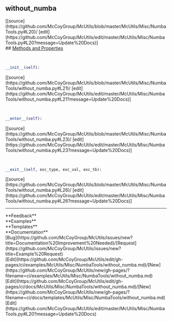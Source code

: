 ## <a id="McUtils.McUtils.Misc.NumbaTools.without_numba">without_numba</a> 

<div class="docs-source-link" markdown="1">
[[source](https://github.com/McCoyGroup/McUtils/blob/master/McUtils/Misc/NumbaTools.py#L20)/
[edit](https://github.com/McCoyGroup/McUtils/edit/master/McUtils/Misc/NumbaTools.py#L20?message=Update%20Docs)]
</div>









<div class="collapsible-section">
 <div class="collapsible-section collapsible-section-header" markdown="1">
## <a class="collapse-link" data-toggle="collapse" href="#methods" markdown="1"> Methods and Properties</a> <a class="float-right" data-toggle="collapse" href="#methods"><i class="fa fa-chevron-down"></i></a>
 </div>
 <div class="collapsible-section collapsible-section-body collapse show" id="methods" markdown="1">
 
<a id="McUtils.McUtils.Misc.NumbaTools.without_numba.__init__" class="docs-object-method">&nbsp;</a> 
```python
__init__(self): 
```
<div class="docs-source-link" markdown="1">
[[source](https://github.com/McCoyGroup/McUtils/blob/master/McUtils/Misc/NumbaTools/without_numba.py#L21)/
[edit](https://github.com/McCoyGroup/McUtils/edit/master/McUtils/Misc/NumbaTools/without_numba.py#L21?message=Update%20Docs)]
</div>


<a id="McUtils.McUtils.Misc.NumbaTools.without_numba.__enter__" class="docs-object-method">&nbsp;</a> 
```python
__enter__(self): 
```
<div class="docs-source-link" markdown="1">
[[source](https://github.com/McCoyGroup/McUtils/blob/master/McUtils/Misc/NumbaTools/without_numba.py#L23)/
[edit](https://github.com/McCoyGroup/McUtils/edit/master/McUtils/Misc/NumbaTools/without_numba.py#L23?message=Update%20Docs)]
</div>


<a id="McUtils.McUtils.Misc.NumbaTools.without_numba.__exit__" class="docs-object-method">&nbsp;</a> 
```python
__exit__(self, exc_type, exc_val, exc_tb): 
```
<div class="docs-source-link" markdown="1">
[[source](https://github.com/McCoyGroup/McUtils/blob/master/McUtils/Misc/NumbaTools/without_numba.py#L26)/
[edit](https://github.com/McCoyGroup/McUtils/edit/master/McUtils/Misc/NumbaTools/without_numba.py#L26?message=Update%20Docs)]
</div>
 </div>
</div>












---


<div markdown="1" class="text-secondary">
<div class="container">
  <div class="row">
   <div class="col" markdown="1">
**Feedback**   
</div>
   <div class="col" markdown="1">
**Examples**   
</div>
   <div class="col" markdown="1">
**Templates**   
</div>
   <div class="col" markdown="1">
**Documentation**   
</div>
   <div class="col" markdown="1">
   
</div>
   <div class="col" markdown="1">
   
</div>
   <div class="col" markdown="1">
   
</div>
</div>
  <div class="row">
   <div class="col" markdown="1">
[Bug](https://github.com/McCoyGroup/McUtils/issues/new?title=Documentation%20Improvement%20Needed)/[Request](https://github.com/McCoyGroup/McUtils/issues/new?title=Example%20Request)   
</div>
   <div class="col" markdown="1">
[Edit](https://github.com/McCoyGroup/McUtils/edit/gh-pages/ci/examples/McUtils/Misc/NumbaTools/without_numba.md)/[New](https://github.com/McCoyGroup/McUtils/new/gh-pages/?filename=ci/examples/McUtils/Misc/NumbaTools/without_numba.md)   
</div>
   <div class="col" markdown="1">
[Edit](https://github.com/McCoyGroup/McUtils/edit/gh-pages/ci/docs/McUtils/Misc/NumbaTools/without_numba.md)/[New](https://github.com/McCoyGroup/McUtils/new/gh-pages/?filename=ci/docs/templates/McUtils/Misc/NumbaTools/without_numba.md)   
</div>
   <div class="col" markdown="1">
[Edit](https://github.com/McCoyGroup/McUtils/edit/master/McUtils/Misc/NumbaTools.py#L20?message=Update%20Docs)   
</div>
   <div class="col" markdown="1">
   
</div>
   <div class="col" markdown="1">
   
</div>
   <div class="col" markdown="1">
   
</div>
</div>
</div>
</div>